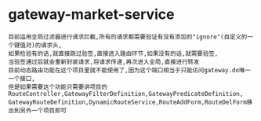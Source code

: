 # gateway-market-service
    目前运用全局过滤器进行请求拦截,所有的请求都需要验证有没有添加的"ignore"(自定义的一个键值对)的请求头,
    如果检验有的话,就直接跳过验签,直接进入路由环节,如果没有的话,就需要验签,
    当验签通过后就会重新封装请求,将请求传递,再次进入全局,直接进行转发
    目前动态路由功能在这个项目里就不能使用了,因为这个端口相当于只能访问gateway.do唯一一个接口,
    但是如果需要这个功能只需要讲项目的RouteController,GatewayFilterDefinition,GatewayPredicateDefinition,
    GatewayRouteDefinition,DynamicRouteService,RouteAddForm,RouteDelForm移出到另外一个项目即可
